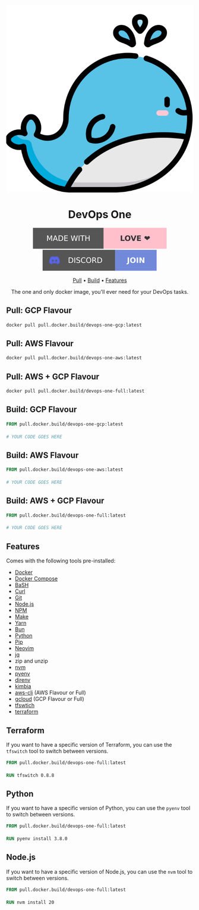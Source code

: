 <div align="center">

![Logo](assets/logo.svg)

# DevOps One

[![Made with love](assets/badge-made-with-love.svg)](https://github.com/mistweaverco/devops-one-docker-image/graphs/contributors)
[![Discord](assets/badge-discord.svg)](https://mistweaverco.com/discord)

[Pull](#pull) • [Build](#build) • [Features](#features)

<p></p>

The one and only docker image, you'll ever need for your DevOps tasks.

<p></p>

</div>

## Pull: GCP Flavour

```bash
docker pull pull.docker.build/devops-one-gcp:latest
```

## Pull: AWS Flavour

```bash
docker pull pull.docker.build/devops-one-aws:latest
```

## Pull: AWS + GCP Flavour

```bash
docker pull pull.docker.build/devops-one-full:latest
```


## Build: GCP Flavour

```dockerfile
FROM pull.docker.build/devops-one-gcp:latest

# YOUR CODE GOES HERE
```

## Build: AWS Flavour

```dockerfile
FROM pull.docker.build/devops-one-aws:latest

# YOUR CODE GOES HERE
```

## Build: AWS + GCP Flavour

```dockerfile
FROM pull.docker.build/devops-one-full:latest

# YOUR CODE GOES HERE
```

## Features

Comes with the following tools pre-installed:

- [Docker](https://www.docker.com/)
- [Docker Compose](https://docs.docker.com/compose/)
- [BaSH](https://www.gnu.org/software/bash/)
- [Curl](https://curl.se/)
- [Git](https://git-scm.com/)
- [Node.js](https://nodejs.org/)
- [NPM](https://www.npmjs.com/)
- [Make](https://www.gnu.org/software/make/)
- [Yarn](https://yarnpkg.com/)
- [Bun](https://bun.sh)
- [Python](https://www.python.org/)
- [Pip](https://pypi.org/project/pip/)
- [Neovim](https://neovim.io/)
- [jq](https://stedolan.github.io/jq/)
- zip and unzip
- [nvm](https://github.com/nvm-sh/nvm)
- [pyenv](https://github.com/pyenv/pyenv)
- [direnv](https://direnv.net/)
- [kimbia](https://kimbia.mwco.app)
- [aws-cli](https://aws.amazon.com/cli/) (AWS Flavour or Full)
- [gcloud](https://cloud.google.com/sdk/gcloud) (GCP Flavour or Full)
- [tfswtich](https://tfswitch.warrensbox.com/)
- [terraform](https://www.terraform.io/)

## Terraform

If you want to have a specific version of Terraform,
you can use the `tfswitch` tool to switch between versions.

```dockerfile
FROM pull.docker.build/devops-one-full:latest

RUN tfswitch 0.8.8
```

## Python

If you want to have a specific version of Python,
you can use the `pyenv` tool to switch between versions.

```dockerfile
FROM pull.docker.build/devops-one-full:latest

RUN pyenv install 3.8.0
```

## Node.js

If you want to have a specific version of Node.js,
you can use the `nvm` tool to switch between versions.

```dockerfile
FROM pull.docker.build/devops-one-full:latest

RUN nvm install 20
```
